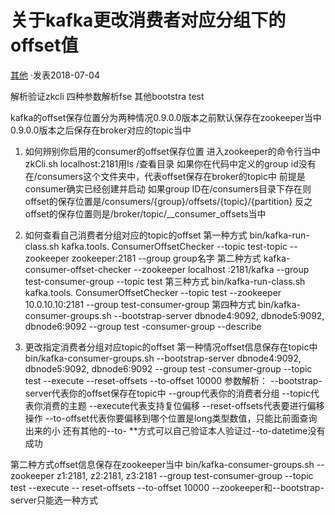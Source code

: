# 关于kafka更改消费者对应分组下的offset值

[其他](https://www.itread01.com/infolist/其他/1/) ·发表2018-07-04

解析验证zkcli 四种参数解析fse 其他bootstra test

kafka的offset保存位置分为两种情况0.9.0.0版本之前默认保存在zookeeper当中
0.9.0.0版本之后保存在broker对应的topic当中

1. 如何辨别你启用的consumer的offset保存位置
进入zookeeper的命令行当中zkCli.sh localhost:2181用ls /查看目录
如果你在代码中定义的group id没有在/consumers这个文件夹中，代表offset保存在broker的topic中
前提是consumer确实已经创建并启动
如果group ID在/consumers目录下存在则offset的保存位置是/consumers/{group}/offsets/{topic}/{partition}
反之offset的保存位置则是/broker/topic/__consumer_offsets当中

2. 如何查看自己消费者分组对应的topic的offset
第一种方式
bin/kafka-run-class.sh kafka.tools. ConsumerOffsetChecker --topic test-topic --zookeeper zookeeper:2181 --group group名字
第二种方式
kafka-consumer-offset-checker --zookeeper localhost :2181/kafka --group test-consumer-group --topic test
第三种方式
bin/kafka-run-class.sh kafka.tools. ConsumerOffsetChecker --topic test --zookeeper 10.0.10.10:2181 --group test-consumer-group
第四种方式
bin/kafka-consumer-groups.sh --bootstrap-server dbnode4:9092, dbnode5:9092, dbnode6:9092 --group test -consumer-group --describe

3. 更改指定消费者分组对应topic的offset
第一种情况offset信息保存在topic中
bin/kafka-consumer-groups.sh --bootstrap-server dbnode4:9092, dbnode5:9092, dbnode6:9092 --group test -consumer-group --topic test --execute --reset-offsets --to-offset 10000
参数解析： --bootstrap-server代表你的offset保存在topic中
--group代表你的消费者分组
--topic代表你消费的主题
--execute代表支持复位偏移
--reset-offsets代表要进行偏移操作
--to-offset代表你要偏移到哪个位置是long类型数值，只能比前面查询出来的小
还有其他的--to- **方式可以自己验证本人验证过--to-datetime没有成功

第二种方式offset信息保存在zookeeper当中
bin/kafka-consumer-groups.sh --zookeeper z1:2181, z2:2181, z3:2181 --group test-consumer-group --topic test --execute -- reset-offsets --to-offset 10000
--zookeeper和--bootstrap-server只能选一种方式
